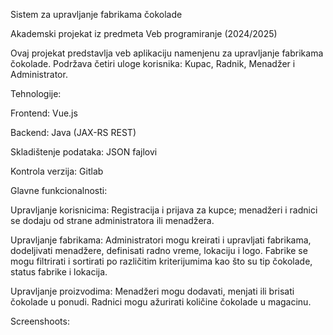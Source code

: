 Sistem za upravljanje fabrikama čokolade

Akademski projekat iz predmeta Veb programiranje (2024/2025)

Ovaj projekat predstavlja veb aplikaciju namenjenu za upravljanje fabrikama čokolade. Podržava četiri uloge korisnika: Kupac, Radnik, Menadžer i Administrator.

Tehnologije:

Frontend: Vue.js

Backend: Java (JAX-RS REST)

Skladištenje podataka: JSON fajlovi

Kontrola verzija: Gitlab

Glavne funkcionalnosti:

Upravljanje korisnicima: Registracija i prijava za kupce; menadžeri i radnici se dodaju od strane administratora ili menadžera.

Upravljanje fabrikama: Administratori mogu kreirati i upravljati fabrikama, dodeljivati menadžere, definisati radno vreme, lokaciju i logo. Fabrike se mogu filtrirati i sortirati po različitim kriterijumima kao što su tip čokolade, status fabrike i lokacija.

Upravljanje proizvodima: Menadžeri mogu dodavati, menjati ili brisati čokolade u ponudi. Radnici mogu ažurirati količine čokolade u magacinu.

Screenshoots:
